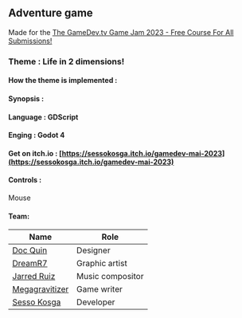 ## Adventure game


Made for the [The GameDev.tv Game Jam 2023 - Free Course For All Submissions!](https://itch.io/jam/gamedevtv-jam-2023)

### Theme : Life in 2 dimensions! 

#### How the theme is implemented : 


#### Synopsis : 

#### Language : GDScript
#### Enging : Godot 4

#### Get on itch.io : [https://sessokosga.itch.io/gamedev-mai-2023](https://sessokosga.itch.io/gamedev-mai-2023)


#### Controls :
Mouse

#### Team:
Name | Role
---|---
[Doc Quin](https://github.com/Doc-Quin) | Designer
[DreamR7](https://github.com/DreamR7) | Graphic artist
[Jarred Ruiz](https://github.com/Jarred-Ruiz) | Music compositor
[Megagravitizer](https://github.com/Megagravitizer) | Game writer
[Sesso Kosga](https://github.com/sessokosga) | Developer


